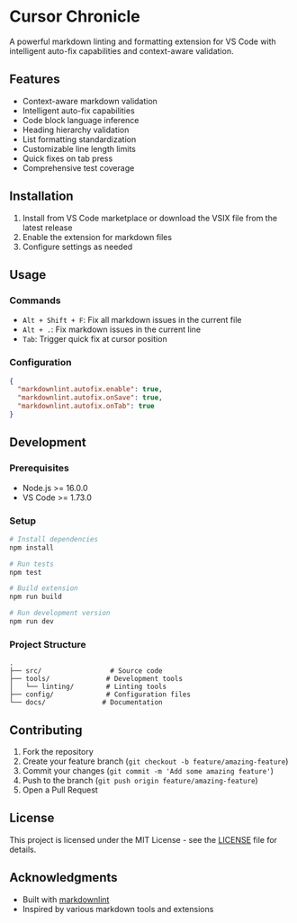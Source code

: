 # Cursor Chronicle

A powerful markdown linting and formatting extension for VS Code with intelligent auto-fix capabilities and context-aware validation.

## Features

- Context-aware markdown validation
- Intelligent auto-fix capabilities
- Code block language inference
- Heading hierarchy validation
- List formatting standardization
- Customizable line length limits
- Quick fixes on tab press
- Comprehensive test coverage

## Installation

1. Install from VS Code marketplace or download the VSIX file from the latest release
2. Enable the extension for markdown files
3. Configure settings as needed

## Usage

### Commands

- `Alt + Shift + F`: Fix all markdown issues in the current file
- `Alt + .`: Fix markdown issues in the current line
- `Tab`: Trigger quick fix at cursor position

### Configuration

```json
{
  "markdownlint.autofix.enable": true,
  "markdownlint.autofix.onSave": true,
  "markdownlint.autofix.onTab": true
}
```

## Development

### Prerequisites

- Node.js >= 16.0.0
- VS Code >= 1.73.0

### Setup

```bash
# Install dependencies
npm install

# Run tests
npm test

# Build extension
npm run build

# Run development version
npm run dev
```

### Project Structure

```
.
├── src/                 # Source code
├── tools/              # Development tools
│   └── linting/        # Linting tools
├── config/             # Configuration files
└── docs/              # Documentation
```

## Contributing

1. Fork the repository
2. Create your feature branch (`git checkout -b feature/amazing-feature`)
3. Commit your changes (`git commit -m 'Add some amazing feature'`)
4. Push to the branch (`git push origin feature/amazing-feature`)
5. Open a Pull Request

## License

This project is licensed under the MIT License - see the [LICENSE](LICENSE) file for details.

## Acknowledgments

- Built with [markdownlint](https://github.com/DavidAnson/markdownlint)
- Inspired by various markdown tools and extensions